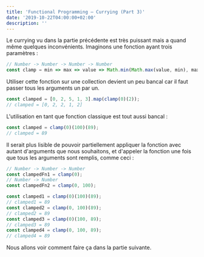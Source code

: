 ```yaml
---
title: 'Functional Programming — Currying (Part 3)'
date: '2019-10-22T04:00:00+02:00'
description: ''
---
```


Le currying vu dans la partie précédente est très puissant mais a quand même quelques inconvénients. Imaginons une fonction ayant trois paramètres :

```js
// Number -> Number -> Number -> Number
const clamp = min => max => value => Math.min(Math.max(value, min), max);
```

Utiliser cette fonction sur une collection devient un peu bancal car il faut passer tous les arguments un par un.

```js
const clamped = [0, 2, 5, 1, 3].map(clamp(0)(2));
// clamped = [0, 2, 2, 1, 2]
```

L'utilisation en tant que fonction classique est tout aussi bancal :

```js
const clamped = clamp(0)(100)(89);
// clamped = 89
```

Il serait plus lisible de pouvoir partiellement appliquer la fonction avec autant d'arguments que nous souhaitons, et d'appeler la fonction une fois que tous les arguments sont remplis, comme ceci :

```js
// Number -> Number -> Number
const clampedFn1 = clamp(0);
// Number -> Number
const clampedFn2 = clamp(0, 100);

const clamped1 = clamp(0)(100)(89);
// clamped1 = 89
const clamped2 = clamp(0, 100)(89);
// clamped2 = 89
const clamped3 = clamp(0)(100, 89);
// clamped3 = 89
const clamped4 = clamp(0, 100, 89);
// clamped4 = 89
```

Nous allons voir comment faire ça dans la partie suivante.
